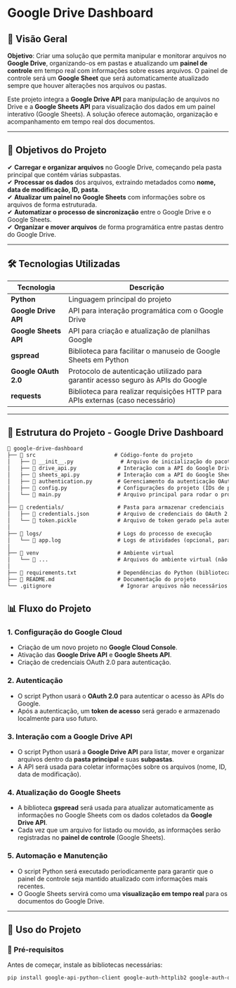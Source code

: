 # Google Drive Dashboard

## 📌 Visão Geral

**Objetivo**: Criar uma solução que permita manipular e monitorar arquivos no **Google Drive**, organizando-os em pastas e atualizando um **painel de controle** em tempo real com informações sobre esses arquivos. O painel de controle será um **Google Sheet** que será automaticamente atualizado sempre que houver alterações nos arquivos ou pastas.

Este projeto integra a **Google Drive API** para manipulação de arquivos no Drive e a **Google Sheets API** para visualização dos dados em um painel interativo (Google Sheets). A solução oferece automação, organização e acompanhamento em tempo real dos documentos.

---

## 🎯 Objetivos do Projeto

✔ **Carregar e organizar arquivos** no Google Drive, começando pela pasta principal que contém várias subpastas.  
✔ **Processar os dados** dos arquivos, extraindo metadados como **nome, data de modificação, ID, pasta**.  
✔ **Atualizar um painel no Google Sheets** com informações sobre os arquivos de forma estruturada.  
✔ **Automatizar o processo de sincronização** entre o Google Drive e o Google Sheets.  
✔ **Organizar e mover arquivos** de forma programática entre pastas dentro do Google Drive.

---

## 🛠️ Tecnologias Utilizadas  

| Tecnologia | Descrição |
|------------|--------------------------------|
| **Python** | Linguagem principal do projeto |
| **Google Drive API** | API para interação programática com o Google Drive |
| **Google Sheets API** | API para criação e atualização de planilhas Google |
| **gspread** | Biblioteca para facilitar o manuseio de Google Sheets em Python |
| **Google OAuth 2.0** | Protocolo de autenticação utilizado para garantir acesso seguro às APIs do Google |
| **requests** | Biblioteca para realizar requisições HTTP para APIs externas (caso necessário) |

---

## 📁 Estrutura do Projeto - Google Drive Dashboard

````md
📂 google-drive-dashboard  
├── 📂 src                         # Código-fonte do projeto
│   ├── 📜 __init__.py               # Arquivo de inicialização do pacote
│   ├── 📜 drive_api.py             # Interação com a API do Google Drive (listagem, movimentação, etc.)
│   ├── 📜 sheets_api.py            # Interação com a API do Google Sheets (para atualizar dashboard)
│   ├── 📜 authentication.py        # Gerenciamento da autenticação OAuth 2.0
│   ├── 📜 config.py                # Configurações do projeto (IDs de pasta, credenciais, etc.)
│   └── 📜 main.py                  # Arquivo principal para rodar o programa
│
├── 📂 credentials/                 # Pasta para armazenar credenciais
│   ├── 📄 credentials.json         # Arquivo de credenciais do OAuth 2.0 (obtido no Google Cloud Console)
│   └── 📄 token.pickle             # Arquivo de token gerado pela autenticação
│
├── 📂 logs/                        # Logs do processo de execução
│   └── 📄 app.log                  # Logs de atividades (opcional, para depuração)
│
├── 📂 venv                         # Ambiente virtual
│   └── 📂 ...                      # Arquivos do ambiente virtual (não precisam ser versionados)
│
├── 📄 requirements.txt             # Dependências do Python (bibliotecas necessárias)
├── 📄 README.md                    # Documentação do projeto
└── .gitignore                      # Ignorar arquivos não necessários para controle de versão
````

## 📊 Fluxo do Projeto

### 1. **Configuração do Google Cloud**
- Criação de um novo projeto no **Google Cloud Console**.
- Ativação das **Google Drive API** e **Google Sheets API**.
- Criação de credenciais OAuth 2.0 para autenticação.

### 2. **Autenticação**
- O script Python usará o **OAuth 2.0** para autenticar o acesso às APIs do Google.
- Após a autenticação, um **token de acesso** será gerado e armazenado localmente para uso futuro.

### 3. **Interação com a Google Drive API**
- O script Python usará a **Google Drive API** para listar, mover e organizar arquivos dentro da **pasta principal** e suas **subpastas**.
- A API será usada para coletar informações sobre os arquivos (nome, ID, data de modificação).

### 4. **Atualização do Google Sheets**
- A biblioteca **gspread** será usada para atualizar automaticamente as informações no Google Sheets com os dados coletados da **Google Drive API**.
- Cada vez que um arquivo for listado ou movido, as informações serão registradas no **painel de controle** (Google Sheets).

### 5. **Automação e Manutenção**
- O script Python será executado periodicamente para garantir que o painel de controle seja mantido atualizado com informações mais recentes.
- O Google Sheets servirá como uma **visualização em tempo real** para os documentos do Google Drive.

---

## 🚀 Uso do Projeto

### 📌 Pré-requisitos
Antes de começar, instale as bibliotecas necessárias:
```bash
pip install google-api-python-client google-auth-httplib2 google-auth-oauthlib gspread

````
